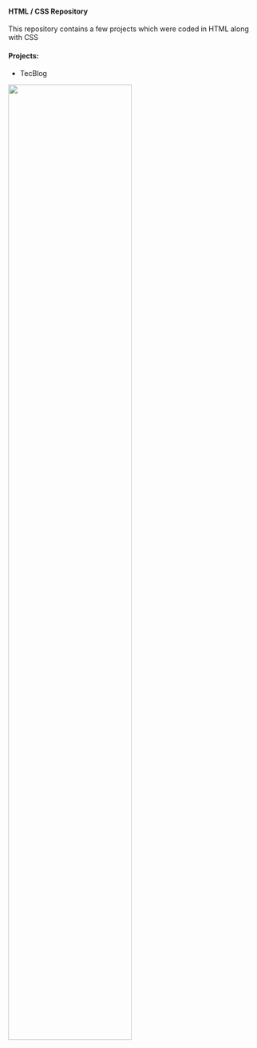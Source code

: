 <h4>HTML / CSS Repository</h4>

This repository contains a few projects which were coded in HTML along with CSS 

<h4>Projects:</h4>

<p>
<ul>
<li>TecBlog</li>
</ul>
<img src= "https://www.imagemhost.com.br/image/2QAqD0" width="70%"/>
